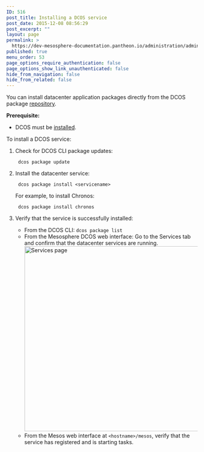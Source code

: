 ```yaml
---
ID: 516
post_title: Installing a DCOS service
post_date: 2015-12-08 08:56:29
post_excerpt: ""
layout: page
permalink: >
  https://dev-mesosphere-documentation.pantheon.io/administration/admin-tutorials/installdatacenter/
published: true
menu_order: 53
page_options_require_authentication: false
page_options_show_link_unauthenticated: false
hide_from_navigation: false
hide_from_related: false
---
```

You can install datacenter application packages directly from the DCOS package [repository][1].

**Prerequisite:**

*   DCOS must be [installed][2].

To install a DCOS service:

1.  Check for DCOS CLI package updates:
    
         dcos package update
        

2.  Install the datacenter service:
    
         dcos package install <servicename>
        
    
    For example, to install Chronos:
    
         dcos package install chronos
        

3.  Verify that the service is successfully installed:
    
    *   From the DCOS CLI: `dcos package list`
    *   From the Mesosphere DCOS web interface: Go to the Services tab and confirm that the datacenter services are running. <a href="http://live-mesosphere-documentation.pantheon.io/wp-content/uploads/2015/12/services.png" rel="attachment wp-att-1126"><img src="http://live-mesosphere-documentation.pantheon.io/wp-content/uploads/2015/12/services-800x486.png" alt="Services page" width="800" height="486" class="alignnone size-large wp-image-1126" /></a>
    *   From the Mesos web interface at `<hostname>/mesos`, verify that the service has registered and is starting tasks.

 [1]: ../overview/universe/
 [2]: ../administering/installing/